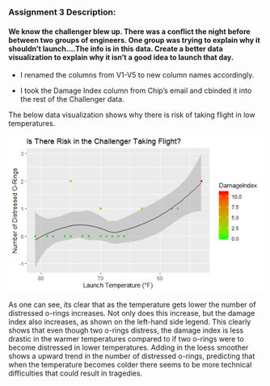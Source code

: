 ### Assignment 3 Description:

#### We know the challenger blew up. There was a conflict the night before between two groups of engineers. One group was trying to explain why it shouldn’t launch….The info is in this data. Create a better data visualization to explain why it isn’t a good idea to launch that day.

  - I renamed the columns from V1-V5 to new column names accordingly.

  - I took the Damage Index column from Chip’s email and cbinded it into
    the rest of the Challenger data.

The below data visualization shows why there is risk of taking flight in
low temperatures.

![](ChallengerVisualization.png)

As one can see, its clear that as the temperature gets lower the number
of distressed o-rings increases. Not only does this increase, but the
damage index also increases, as shown on the left-hand side legend. This
clearly shows that even though two o-rings distress, the damage index is
less drastic in the warmer temperatures compared to if two o-rings were
to become distressed in lower temperatures. Adding in the loess smoother
shows a upward trend in the number of distressed o-rings, predicting
that when the temperature becomes colder there seems to be more
technical difficulties that could result in tragedies.
